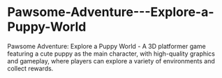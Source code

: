 # Pawsome-Adventure---Explore-a-Puppy-World
Pawsome Adventure: Explore a Puppy World - A 3D platformer game featuring a cute puppy as the main character, with high-quality graphics and gameplay, where players can explore a variety of environments and collect rewards.
